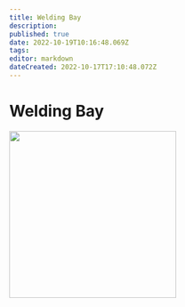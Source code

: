 ```yaml
---
title: Welding Bay
description: 
published: true
date: 2022-10-19T10:16:48.069Z
tags: 
editor: markdown
dateCreated: 2022-10-17T17:10:48.072Z
---
```


# Welding Bay

<img src="/tools/img_0102.jpg" class="align-left" width="300" />
